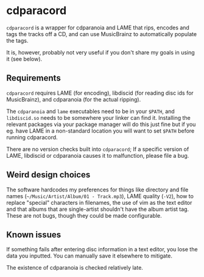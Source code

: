 # cdparacord

`cdparacord` is a wrapper for cdparanoia and LAME that rips, encodes and tags
the tracks off a CD, and can use MusicBrainz to automatically populate the tags.

It is, however, probably not very useful if you don't share my goals in using it
(see below).

## Requirements

`cdparacord` requires LAME (for encoding), libdiscid (for reading disc ids for
MusicBrainz), and cdparanoia (for the actual ripping).

The `cdparanoia` and `lame` executables need to be in your `$PATH`, and
`libdiscid.so` needs to be somewhere your linker can find it. Installing the
relevant packages via your package manager will do this just fine but if you eg.
have LAME in a non-standard location you will want to set `$PATH` before running
cdparacord.

There are no version checks built into `cdparacord`; If a specific version of
LAME, libdiscid or cdparanoia causes it to malfunction, please file a bug.

## Weird design choices

The software hardcodes my preferences for things like directory and file names
(`~/Music/Artist/Album/01 - Track.mp3`), LAME quality (`-V2`), how to replace
"special" characters in filenames, the use of vim as the text editor and that
albums that are single-artist shouldn't have the album artist tag. These are not
bugs, though they could be made configurable.

## Known issues

If something fails after entering disc information in a text editor, you lose
the data you inputted. You can manually save it elsewhere to mitigate.

The existence of cdparanoia is checked relatively late.
